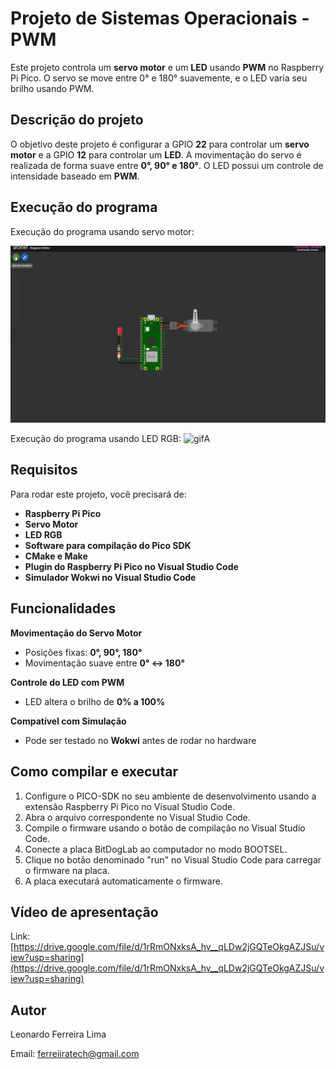 # Projeto de Sistemas Operacionais - PWM

Este projeto controla um **servo motor** e um **LED** usando **PWM** no Raspberry Pi Pico. O servo se move entre 0° e 180° suavemente, e o LED varia seu brilho usando PWM. 

## Descrição do projeto

O objetivo deste projeto é configurar a GPIO **22** para controlar um **servo motor** e a GPIO **12** para controlar um **LED**. A movimentação do servo é realizada de forma suave entre **0°, 90° e 180°**. O LED possui um controle de intensidade baseado em **PWM**.

## Execução do programa

Execução do programa usando servo motor:

![gifA](assets/GIF_SERVO_PWM.gif)

Execução do programa usando LED RGB:
![gifA](assets/GIF_LED_PWM.gif)

## Requisitos

Para rodar este projeto, você precisará de:
- **Raspberry Pi Pico**
- **Servo Motor**
- **LED RGB**
- **Software para compilação do Pico SDK**
- **CMake e Make**
- **Plugin do Raspberry Pi Pico no Visual Studio Code**
- **Simulador Wokwi no Visual Studio Code**

## Funcionalidades
**Movimentação do Servo Motor**
   - Posições fixas: **0°, 90°, 180°**
   - Movimentação suave entre **0° ↔ 180°**  
   
**Controle do LED com PWM**
   - LED altera o brilho de **0% a 100%**  
   
**Compatível com Simulação**
   - Pode ser testado no **Wokwi** antes de rodar no hardware  

## Como compilar e executar
1. Configure o PICO-SDK no seu ambiente de desenvolvimento usando a extensão Raspberry Pi Pico no Visual Studio Code.
2. Abra o arquivo correspondente no Visual Studio Code.
3. Compile o firmware usando o botão de compilação no Visual Studio Code.
4. Conecte a placa BitDogLab ao computador no modo BOOTSEL.
5. Clique no botão denominado "run" no Visual Studio Code para carregar o firmware na placa.
6. A placa executará automaticamente o firmware.

## Vídeo de apresentação
Link: [https://drive.google.com/file/d/1rRmONxksA_hv__qLDw2jGQTeOkgAZJSu/view?usp=sharing](https://drive.google.com/file/d/1rRmONxksA_hv__qLDw2jGQTeOkgAZJSu/view?usp=sharing)

## Autor
Leonardo Ferreira Lima

Email: ferreiiratech@gmail.com
